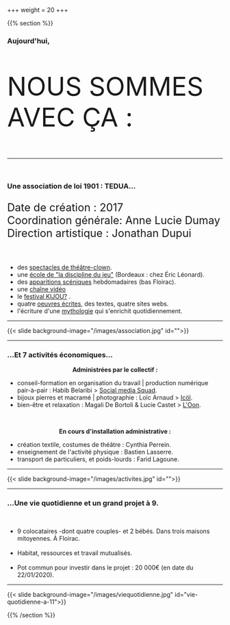 +++
weight = 20
+++

{{% section %}}


### Aujourd'hui, 
<p " style="font-size:60px;">NOUS SOMMES AVEC ÇA :</p> 

---

<br>

### Une association de loi 1901 : TEDUA...
<p style="font-size:25px;">Date de création :  2017 <br>Coordination générale: Anne Lucie Dumay<br>   
Direction artistique : Jonathan Dupui</p>  

<br>

- des [spectacles de théâtre-clown](https://blog.association-tedua.fr/spectacles-saison-2019-2020/).
- une [école de "la discipline du jeu"](https://www.association-tedua.fr/) (Bordeaux : chez Éric Léonard).
- des [apparitions scéniques](https://vimeo.com/search?q=association%20tedua) hebdomadaires (bas Floirac).
- une [chaîne vidéo](https://vimeo.com/search?q=association%20tedua)
- le [festival KIJOU?](https://blog.association-tedua.fr/accueil/archive-kijou/) .
- quatre [oeuvres écrites](https://blog.association-tedua.fr/accueil/juin-2019-cr%C3%A9ation-les-nouveaux-gouverneurs-texte-support/), des textes, quatre sites webs.
- l'écriture d'une [mythologie](https://www.zorozorai.land/#/la-comptabilite-des-plumes-et-des-cailloux) qui s'enrichit quotidiennement.

---

{{< slide background-image="/images/association.jpg" id="">}}

---

### ...Et 7 activités économiques...

<p style="text-align:center;"> 
<b>Administrées par le collectif :</b></p> 

- conseil-formation en organisation du travail | production numérique pair-à-pair : Habib Belaribi > [Social media Squad](https://www.socialmediasquad.cc/).
- bijoux pierres et macramé | photographie : Loïc Arnaud > [Icöl](https://icol-crea.net/#/).
- bien-être et relaxation : Magali De Bortoli & Lucie Castet > [L'Oon](https://www.soin-4-mains.eu).
<br>
<p style="text-align:center;"><b> En cours d'installation administrative :</b></p> 
 
- création textile, costumes de théâtre : Cynthia Perrein.
- enseignement de l'activité physique : Bastien Lasserre.
- transport de particuliers, et poids-lourds : Farid Lagoune.

---

{{< slide background-image="/images/activites.jpg" id="">}}

---


### ...Une vie quotidienne et un grand projet à 9.

<br>

- 9 colocataires -dont quatre couples- et 2 bébés. Dans trois maisons mitoyennes. À Floirac.
<br><br>
- Habitat, ressources et travail mutualisés.
<br><br>
- Pot commun pour investir dans le projet : 20 000€ (en date du 22/01/2020).

---

{{< slide background-image="/images/viequotidienne.jpg" id="vie-quotidienne-a-11">}}


{{% /section %}}
